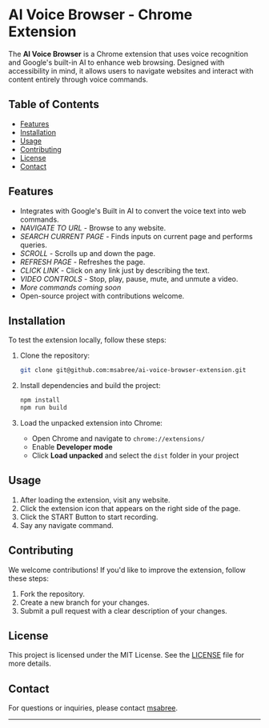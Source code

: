 # AI Voice Browser - Chrome Extension

The **AI Voice Browser** is a Chrome extension that uses voice recognition and Google's built-in AI to enhance web browsing. Designed with accessibility in mind, it allows users to navigate websites and interact with content entirely through voice commands.

## Table of Contents

- [Features](#features)
- [Installation](#installation)
- [Usage](#usage)
- [Contributing](#contributing)
- [License](#license)
- [Contact](#contact)

## Features

- Integrates with Google's Built in AI to convert the voice text into web commands.
- *NAVIGATE TO URL* - Browse to any website.
- *SEARCH CURRENT PAGE* - Finds inputs on current page and performs queries.
- *SCROLL* - Scrolls up and down the page.
- *REFRESH PAGE* - Refreshes the page.
- *CLICK LINK* - Click on any link just by describing the text.
- *VIDEO CONTROLS* - Stop, play, pause, mute, and unmute a video.
- *More commands coming soon*
- Open-source project with contributions welcome.

## Installation

To test the extension locally, follow these steps:

1. Clone the repository:
   ```bash
   git clone git@github.com:msabree/ai-voice-browser-extension.git
   ```

2. Install dependencies and build the project:
   ```bash
   npm install
   npm run build
   ```

3. Load the unpacked extension into Chrome:
   - Open Chrome and navigate to `chrome://extensions/`
   - Enable **Developer mode**
   - Click **Load unpacked** and select the `dist` folder in your project

## Usage

1. After loading the extension, visit any website.
2. Click the extension icon that appears on the right side of the page.
3. Click the START Button to start recording.
4. Say any navigate command.

## Contributing

We welcome contributions! If you'd like to improve the extension, follow these steps:
1. Fork the repository.
2. Create a new branch for your changes.
3. Submit a pull request with a clear description of your changes.

## License

This project is licensed under the MIT License. See the [LICENSE](LICENSE) file for more details.

## Contact

For questions or inquiries, please contact [msabree](mailto:makeen.sabree@gmail.com).

---